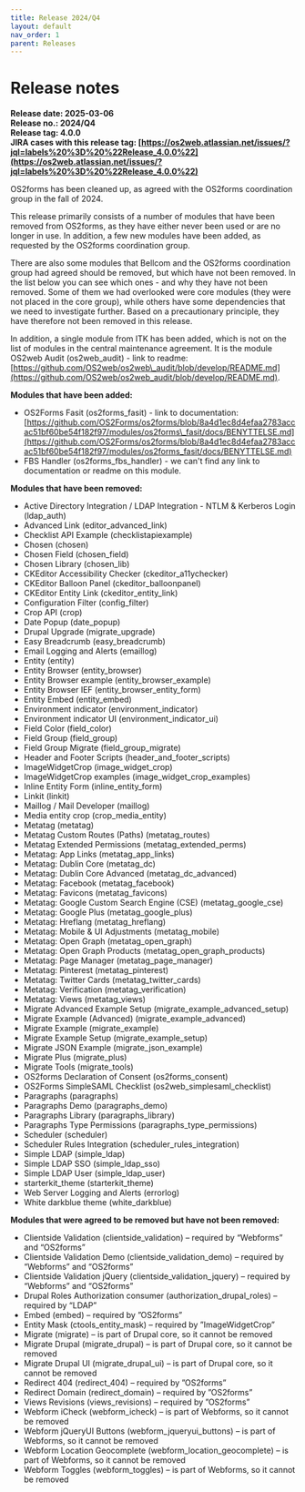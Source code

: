 ```yaml
---
title: Release 2024/Q4
layout: default
nav_order: 1
parent: Releases
---
```


# Release notes

**Release date: 2025-03-06**  
**Release no.: 2024/Q4**  
**Release tag: 4.0.0**  
**JIRA cases with this release tag: [https://os2web.atlassian.net/issues/?jql=labels%20%3D%20%22Release_4.0.0%22](https://os2web.atlassian.net/issues/?jql=labels%20%3D%20%22Release_4.0.0%22)**

OS2forms has been cleaned up, as agreed with the OS2forms coordination group in the fall of 2024\.

This release primarily consists of a number of modules that have been removed from OS2forms, as they have either never been used or are no longer in use. In addition, a few new modules have been added, as requested by the OS2forms coordination group.

There are also some modules that Bellcom and the OS2forms coordination group had agreed should be removed, but which have not been removed. In the list below you can see which ones \- and why they have not been removed. Some of them we had overlooked were core modules (they were not placed in the core group), while others have some dependencies that we need to investigate further. Based on a precautionary principle, they have therefore not been removed in this release.

In addition, a single module from ITK has been added, which is not on the list of modules in the central maintenance agreement. It is the module OS2web Audit (os2web\_audit) \- link to readme: [https://github.com/OS2web/os2web\_audit/blob/develop/README.md](https://github.com/OS2web/os2web_audit/blob/develop/README.md).

**Modules that have been added:**

* OS2Forms Fasit (os2forms\_fasit) \- link to documentation: [https://github.com/OS2Forms/os2forms/blob/8a4d1ec8d4efaa2783accac51bf60be54f182f97/modules/os2forms\_fasit/docs/BENYTTELSE.md](https://github.com/OS2Forms/os2forms/blob/8a4d1ec8d4efaa2783accac51bf60be54f182f97/modules/os2forms_fasit/docs/BENYTTELSE.md)  
* FBS Handler (os2forms\_fbs\_handler) \- we can't find any link to documentation or readme on this module.

**Modules that have been removed:**

* Active Directory Integration / LDAP Integration \- NTLM & Kerberos Login (ldap\_auth)  
* Advanced Link (editor\_advanced\_link)  
* Checklist API Example (checklistapiexample)  
* Chosen (chosen)  
* Chosen Field (chosen\_field)  
* Chosen Library (chosen\_lib)  
* CKEditor Accessibility Checker (ckeditor\_a11ychecker)  
* CKEditor Balloon Panel (ckeditor\_balloonpanel)  
* CKEditor Entity Link (ckeditor\_entity\_link)  
* Configuration Filter (config\_filter)  
* Crop API (crop)  
* Date Popup (date\_popup)  
* Drupal Upgrade (migrate\_upgrade)  
* Easy Breadcrumb (easy\_breadcrumb)  
* Email Logging and Alerts (emaillog)  
* Entity (entity)  
* Entity Browser (entity\_browser)  
* Entity Browser example (entity\_browser\_example)  
* Entity Browser IEF (entity\_browser\_entity\_form)  
* Entity Embed (entity\_embed)  
* Environment indicator (environment\_indicator)  
* Environment indicator UI (environment\_indicator\_ui)  
* Field Color (field\_color)  
* Field Group (field\_group)  
* Field Group Migrate (field\_group\_migrate)  
* Header and Footer Scripts (header\_and\_footer\_scripts)  
* ImageWidgetCrop (image\_widget\_crop)  
* ImageWidgetCrop examples (image\_widget\_crop\_examples)  
* Inline Entity Form (inline\_entity\_form)  
* Linkit (linkit)  
* Maillog / Mail Developer (maillog)  
* Media entity crop (crop\_media\_entity)  
* Metatag (metatag)  
* Metatag Custom Routes (Paths) (metatag\_routes)  
* Metatag Extended Permissions (metatag\_extended\_perms)  
* Metatag: App Links (metatag\_app\_links)  
* Metatag: Dublin Core (metatag\_dc)  
* Metatag: Dublin Core Advanced (metatag\_dc\_advanced)  
* Metatag: Facebook (metatag\_facebook)  
* Metatag: Favicons (metatag\_favicons)  
* Metatag: Google Custom Search Engine (CSE) (metatag\_google\_cse)  
* Metatag: Google Plus (metatag\_google\_plus)  
* Metatag: Hreflang (metatag\_hreflang)  
* Metatag: Mobile & UI Adjustments (metatag\_mobile)  
* Metatag: Open Graph (metatag\_open\_graph)  
* Metatag: Open Graph Products (metatag\_open\_graph\_products)  
* Metatag: Page Manager (metatag\_page\_manager)  
* Metatag: Pinterest (metatag\_pinterest)  
* Metatag: Twitter Cards (metatag\_twitter\_cards)  
* Metatag: Verification (metatag\_verification)  
* Metatag: Views (metatag\_views)  
* Migrate Advanced Example Setup (migrate\_example\_advanced\_setup)  
* Migrate Example (Advanced) (migrate\_example\_advanced)  
* Migrate Example (migrate\_example)  
* Migrate Example Setup (migrate\_example\_setup)  
* Migrate JSON Example (migrate\_json\_example)  
* Migrate Plus (migrate\_plus)  
* Migrate Tools (migrate\_tools)  
* OS2forms Declaration of Consent (os2forms\_consent)  
* OS2Forms SimpleSAML Checklist (os2web\_simplesaml\_checklist)  
* Paragraphs (paragraphs)  
* Paragraphs Demo (paragraphs\_demo)  
* Paragraphs Library (paragraphs\_library)  
* Paragraphs Type Permissions (paragraphs\_type\_permissions)  
* Scheduler (scheduler)  
* Scheduler Rules Integration (scheduler\_rules\_integration)  
* Simple LDAP (simple\_ldap)  
* Simple LDAP SSO (simple\_ldap\_sso)  
* Simple LDAP User (simple\_ldap\_user)  
* starterkit\_theme (starterkit\_theme)  
* Web Server Logging and Alerts (errorlog)  
* White darkblue theme (white\_darkblue)

**Modules that were agreed to be removed but have not been removed:**

* Clientside Validation (clientside\_validation) – required by “Webforms” and “OS2forms”  
* Clientside Validation Demo (clientside\_validation\_demo) – required by “Webforms” and “OS2forms”  
* Clientside Validation jQuery (clientside\_validation\_jquery) – required by “Webforms” and “OS2forms”  
* Drupal Roles Authorization consumer (authorization\_drupal\_roles) – required by “LDAP”  
* Embed (embed) – required by ”OS2forms”  
* Entity Mask (ctools\_entity\_mask) – required by ”ImageWidgetCrop”  
* Migrate (migrate) – is part of Drupal core, so it cannot be removed  
* Migrate Drupal (migrate\_drupal) – is part of Drupal core, so it cannot be removed  
* Migrate Drupal UI (migrate\_drupal\_ui) – is part of Drupal core, so it cannot be removed  
* Redirect 404 (redirect\_404) – required by ”OS2forms”  
* Redirect Domain (redirect\_domain) – required by ”OS2forms”  
* Views Revisions (views\_revisions) – required by ”OS2forms”  
* Webform iCheck (webform\_icheck) – is part of Webforms, so it cannot be removed  
* Webform jQueryUI Buttons (webform\_jqueryui\_buttons) – is part of Webforms, so it cannot be removed  
* Webform Location Geocomplete (webform\_location\_geocomplete) – is part of Webforms, so it cannot be removed  
* Webform Toggles (webform\_toggles) – is part of Webforms, so it cannot be removed